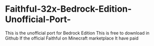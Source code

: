 # Faithful-32x-Bedrock-Edition-Unofficial-Port-
This is the unofficial port for Bedrock Edition
This is free to download in Github
If the official Faithful on Minecraft marketplace
It have paid
